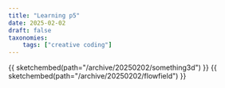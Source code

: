 ```yaml
---
title: "Learning p5"
date: 2025-02-02
draft: false
taxonomies:
    tags: ["creative coding"]
---
```

 {{ sketchembed(path="/archive/20250202/something3d") }}
 {{ sketchembed(path="/archive/20250202/flowfield") }}
